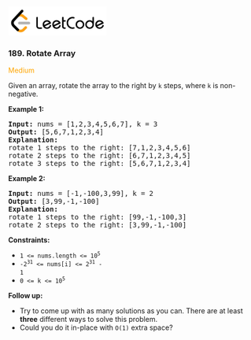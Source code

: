 <a href="https://leetcode.com/problems/rotate-array/">
    <img src="/leetcode-logo.png" style="width:200px" alt="LeetCode"/>
</a>

### 189. Rotate Array

<span style="color:orange">Medium</span>

Given an array, rotate the array to the right by `k` steps, where `k` is
non-negative.

__Example 1:__
<pre>
<b>Input:</b> nums = [1,2,3,4,5,6,7], k = 3
<b>Output:</b> [5,6,7,1,2,3,4]
<b>Explanation:</b>
rotate 1 steps to the right: [7,1,2,3,4,5,6]
rotate 2 steps to the right: [6,7,1,2,3,4,5]
rotate 3 steps to the right: [5,6,7,1,2,3,4]
</pre>

__Example 2:__
<pre>
<b>Input:</b> nums = [-1,-100,3,99], k = 2
<b>Output:</b> [3,99,-1,-100]
<b>Explanation:</b> 
rotate 1 steps to the right: [99,-1,-100,3]
rotate 2 steps to the right: [3,99,-1,-100]
</pre>

__Constraints:__

* <code>1 <= nums.length <= 10<sup>5</sup></code>
* <code>-2<sup>31</sup> <= nums[i] <= 2<sup>31</sup> - 1</code>
* <code>0 <= k <= 10<sup>5</sup></code>

__Follow up:__

* Try to come up with as many solutions as you can. There are at least __three__
  different ways to solve this problem.
* Could you do it in-place with `O(1)` extra space?
